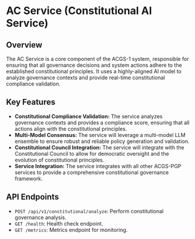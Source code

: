 # AC Service (Constitutional AI Service)

## Overview

The AC Service is a core component of the ACGS-1 system, responsible for ensuring that all governance decisions and system actions adhere to the established constitutional principles. It uses a highly-aligned AI model to analyze governance contexts and provide real-time constitutional compliance validation.

## Key Features

- **Constitutional Compliance Validation:** The service analyzes governance contexts and provides a compliance score, ensuring that all actions align with the constitutional principles.
- **Multi-Model Consensus:** The service will leverage a multi-model LLM ensemble to ensure robust and reliable policy generation and validation.
- **Constitutional Council Integration:** The service will integrate with the Constitutional Council to allow for democratic oversight and the evolution of constitutional principles.
- **Service Integration:** The service integrates with all other ACGS-PGP services to provide a comprehensive constitutional governance framework.

## API Endpoints

- `POST /api/v1/constitutional/analyze`: Perform constitutional governance analysis.
- `GET /health`: Health check endpoint.
- `GET /metrics`: Metrics endpoint for monitoring.